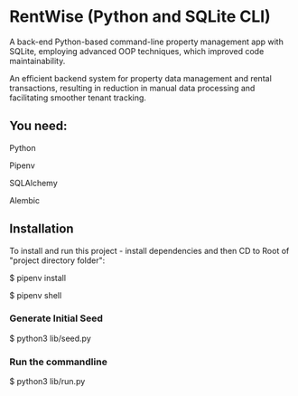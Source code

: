 # RentWise (Python and SQLite CLI)

A back-end Python-based command-line property management app with SQLite, employing advanced OOP
techniques, which improved code maintainability.

An efficient backend system for property data management and rental transactions,
resulting in reduction in manual data processing and facilitating smoother tenant tracking.

## You need:

Python

Pipenv

SQLAlchemy

Alembic

## Installation

To install and run this project - install dependencies and then CD to Root of "project directory folder":

$ pipenv install

$ pipenv shell

### Generate Initial Seed

$ python3 lib/seed.py

### Run the commandline

$ python3 lib/run.py
